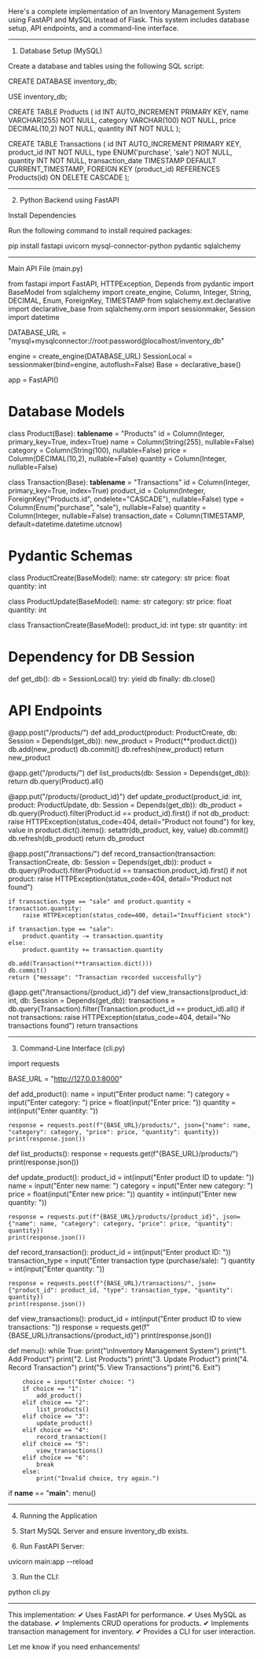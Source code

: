Here's a complete implementation of an Inventory Management System using FastAPI and MySQL instead of Flask. This system includes database setup, API endpoints, and a command-line interface.


---

1. Database Setup (MySQL)

Create a database and tables using the following SQL script:

CREATE DATABASE inventory_db;

USE inventory_db;

CREATE TABLE Products (
    id INT AUTO_INCREMENT PRIMARY KEY,
    name VARCHAR(255) NOT NULL,
    category VARCHAR(100) NOT NULL,
    price DECIMAL(10,2) NOT NULL,
    quantity INT NOT NULL
);

CREATE TABLE Transactions (
    id INT AUTO_INCREMENT PRIMARY KEY,
    product_id INT NOT NULL,
    type ENUM('purchase', 'sale') NOT NULL,
    quantity INT NOT NULL,
    transaction_date TIMESTAMP DEFAULT CURRENT_TIMESTAMP,
    FOREIGN KEY (product_id) REFERENCES Products(id) ON DELETE CASCADE
);


---

2. Python Backend using FastAPI

Install Dependencies

Run the following command to install required packages:

pip install fastapi uvicorn mysql-connector-python pydantic sqlalchemy


---

Main API File (main.py)

from fastapi import FastAPI, HTTPException, Depends
from pydantic import BaseModel
from sqlalchemy import create_engine, Column, Integer, String, DECIMAL, Enum, ForeignKey, TIMESTAMP
from sqlalchemy.ext.declarative import declarative_base
from sqlalchemy.orm import sessionmaker, Session
import datetime

DATABASE_URL = "mysql+mysqlconnector://root:password@localhost/inventory_db"

engine = create_engine(DATABASE_URL)
SessionLocal = sessionmaker(bind=engine, autoflush=False)
Base = declarative_base()

app = FastAPI()

# Database Models
class Product(Base):
    __tablename__ = "Products"
    id = Column(Integer, primary_key=True, index=True)
    name = Column(String(255), nullable=False)
    category = Column(String(100), nullable=False)
    price = Column(DECIMAL(10,2), nullable=False)
    quantity = Column(Integer, nullable=False)

class Transaction(Base):
    __tablename__ = "Transactions"
    id = Column(Integer, primary_key=True, index=True)
    product_id = Column(Integer, ForeignKey("Products.id", ondelete="CASCADE"), nullable=False)
    type = Column(Enum("purchase", "sale"), nullable=False)
    quantity = Column(Integer, nullable=False)
    transaction_date = Column(TIMESTAMP, default=datetime.datetime.utcnow)

# Pydantic Schemas
class ProductCreate(BaseModel):
    name: str
    category: str
    price: float
    quantity: int

class ProductUpdate(BaseModel):
    name: str
    category: str
    price: float
    quantity: int

class TransactionCreate(BaseModel):
    product_id: int
    type: str
    quantity: int

# Dependency for DB Session
def get_db():
    db = SessionLocal()
    try:
        yield db
    finally:
        db.close()

# API Endpoints
@app.post("/products/")
def add_product(product: ProductCreate, db: Session = Depends(get_db)):
    new_product = Product(**product.dict())
    db.add(new_product)
    db.commit()
    db.refresh(new_product)
    return new_product

@app.get("/products/")
def list_products(db: Session = Depends(get_db)):
    return db.query(Product).all()

@app.put("/products/{product_id}")
def update_product(product_id: int, product: ProductUpdate, db: Session = Depends(get_db)):
    db_product = db.query(Product).filter(Product.id == product_id).first()
    if not db_product:
        raise HTTPException(status_code=404, detail="Product not found")
    for key, value in product.dict().items():
        setattr(db_product, key, value)
    db.commit()
    db.refresh(db_product)
    return db_product

@app.post("/transactions/")
def record_transaction(transaction: TransactionCreate, db: Session = Depends(get_db)):
    product = db.query(Product).filter(Product.id == transaction.product_id).first()
    if not product:
        raise HTTPException(status_code=404, detail="Product not found")
    
    if transaction.type == "sale" and product.quantity < transaction.quantity:
        raise HTTPException(status_code=400, detail="Insufficient stock")

    if transaction.type == "sale":
        product.quantity -= transaction.quantity
    else:
        product.quantity += transaction.quantity

    db.add(Transaction(**transaction.dict()))
    db.commit()
    return {"message": "Transaction recorded successfully"}

@app.get("/transactions/{product_id}")
def view_transactions(product_id: int, db: Session = Depends(get_db)):
    transactions = db.query(Transaction).filter(Transaction.product_id == product_id).all()
    if not transactions:
        raise HTTPException(status_code=404, detail="No transactions found")
    return transactions


---

3. Command-Line Interface (cli.py)

import requests

BASE_URL = "http://127.0.0.1:8000"

def add_product():
    name = input("Enter product name: ")
    category = input("Enter category: ")
    price = float(input("Enter price: "))
    quantity = int(input("Enter quantity: "))
    
    response = requests.post(f"{BASE_URL}/products/", json={"name": name, "category": category, "price": price, "quantity": quantity})
    print(response.json())

def list_products():
    response = requests.get(f"{BASE_URL}/products/")
    print(response.json())

def update_product():
    product_id = int(input("Enter product ID to update: "))
    name = input("Enter new name: ")
    category = input("Enter new category: ")
    price = float(input("Enter new price: "))
    quantity = int(input("Enter new quantity: "))
    
    response = requests.put(f"{BASE_URL}/products/{product_id}", json={"name": name, "category": category, "price": price, "quantity": quantity})
    print(response.json())

def record_transaction():
    product_id = int(input("Enter product ID: "))
    transaction_type = input("Enter transaction type (purchase/sale): ")
    quantity = int(input("Enter quantity: "))

    response = requests.post(f"{BASE_URL}/transactions/", json={"product_id": product_id, "type": transaction_type, "quantity": quantity})
    print(response.json())

def view_transactions():
    product_id = int(input("Enter product ID to view transactions: "))
    response = requests.get(f"{BASE_URL}/transactions/{product_id}")
    print(response.json())

def menu():
    while True:
        print("\nInventory Management System")
        print("1. Add Product")
        print("2. List Products")
        print("3. Update Product")
        print("4. Record Transaction")
        print("5. View Transactions")
        print("6. Exit")

        choice = input("Enter choice: ")
        if choice == "1":
            add_product()
        elif choice == "2":
            list_products()
        elif choice == "3":
            update_product()
        elif choice == "4":
            record_transaction()
        elif choice == "5":
            view_transactions()
        elif choice == "6":
            break
        else:
            print("Invalid choice, try again.")

if __name__ == "__main__":
    menu()


---

4. Running the Application

1. Start MySQL Server and ensure inventory_db exists.


2. Run FastAPI Server:

uvicorn main:app --reload


3. Run the CLI:

python cli.py




---

This implementation: ✔ Uses FastAPI for performance.
✔ Uses MySQL as the database.
✔ Implements CRUD operations for products.
✔ Implements transaction management for inventory.
✔ Provides a CLI for user interaction.

Let me know if you need enhancements!

